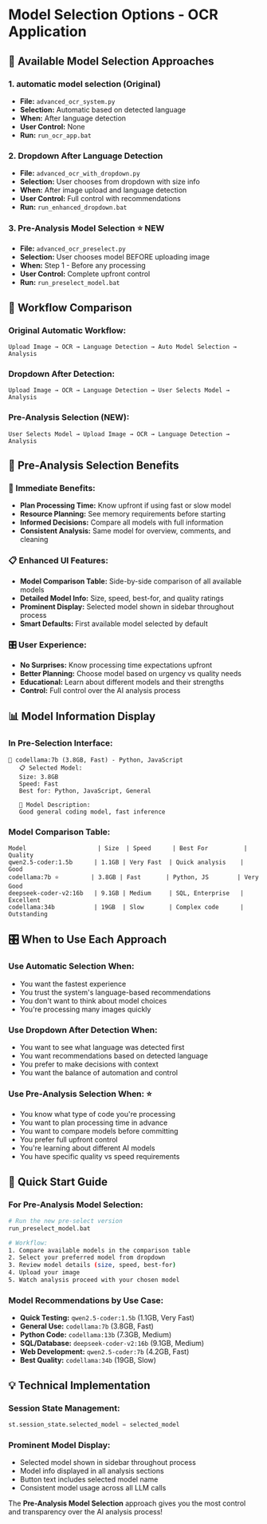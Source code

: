 # Model Selection Options - OCR Application

## 🎯 **Available Model Selection Approaches**

### 1. **automatic model selection** (Original)
- **File:** `advanced_ocr_system.py`
- **Selection:** Automatic based on detected language
- **When:** After language detection
- **User Control:** None
- **Run:** `run_ocr_app.bat`

### 2. **Dropdown After Language Detection** 
- **File:** `advanced_ocr_with_dropdown.py` 
- **Selection:** User chooses from dropdown with size info
- **When:** After image upload and language detection
- **User Control:** Full control with recommendations
- **Run:** `run_enhanced_dropdown.bat`

### 3. **Pre-Analysis Model Selection** ⭐ **NEW**
- **File:** `advanced_ocr_preselect.py`
- **Selection:** User chooses model BEFORE uploading image
- **When:** Step 1 - Before any processing
- **User Control:** Complete upfront control
- **Run:** `run_preselect_model.bat`

## 🔄 **Workflow Comparison**

### **Original Automatic Workflow:**
```
Upload Image → OCR → Language Detection → Auto Model Selection → Analysis
```

### **Dropdown After Detection:**
```
Upload Image → OCR → Language Detection → User Selects Model → Analysis
```

### **Pre-Analysis Selection (NEW):**
```
User Selects Model → Upload Image → OCR → Language Detection → Analysis
```

## 🎯 **Pre-Analysis Selection Benefits**

### **🚀 Immediate Benefits:**
- **Plan Processing Time:** Know upfront if using fast or slow model
- **Resource Planning:** See memory requirements before starting  
- **Informed Decisions:** Compare all models with full information
- **Consistent Analysis:** Same model for overview, comments, and cleaning

### **📋 Enhanced UI Features:**
- **Model Comparison Table:** Side-by-side comparison of all available models
- **Detailed Model Info:** Size, speed, best-for, and quality ratings
- **Prominent Display:** Selected model shown in sidebar throughout process
- **Smart Defaults:** First available model selected by default

### **🎛️ User Experience:**
- **No Surprises:** Know processing time expectations upfront
- **Better Planning:** Choose model based on urgency vs quality needs
- **Educational:** Learn about different models and their strengths
- **Control:** Full control over the AI analysis process

## 📊 **Model Information Display**

### **In Pre-Selection Interface:**
```
🤖 codellama:7b (3.8GB, Fast) - Python, JavaScript
   📋 Selected Model:
   Size: 3.8GB
   Speed: Fast  
   Best for: Python, JavaScript, General
   
   📖 Model Description:
   Good general coding model, fast inference
```

### **Model Comparison Table:**
```
Model                    | Size  | Speed      | Best For          | Quality
qwen2.5-coder:1.5b      | 1.1GB | Very Fast  | Quick analysis    | Good
codellama:7b ⭐         | 3.8GB | Fast       | Python, JS        | Very Good
deepseek-coder-v2:16b   | 9.1GB | Medium     | SQL, Enterprise   | Excellent
codellama:34b           | 19GB  | Slow       | Complex code      | Outstanding
```

## 🎛️ **When to Use Each Approach**

### **Use Automatic Selection When:**
- You want the fastest experience
- You trust the system's language-based recommendations
- You don't want to think about model choices
- You're processing many images quickly

### **Use Dropdown After Detection When:**
- You want to see what language was detected first
- You want recommendations based on detected language
- You prefer to make decisions with context
- You want the balance of automation and control

### **Use Pre-Analysis Selection When:** ⭐
- You know what type of code you're processing
- You want to plan processing time in advance
- You want to compare models before committing
- You prefer full upfront control
- You're learning about different AI models
- You have specific quality vs speed requirements

## 🚀 **Quick Start Guide**

### **For Pre-Analysis Model Selection:**
```bash
# Run the new pre-select version
run_preselect_model.bat

# Workflow:
1. Compare available models in the comparison table
2. Select your preferred model from dropdown
3. Review model details (size, speed, best-for)
4. Upload your image
5. Watch analysis proceed with your chosen model
```

### **Model Recommendations by Use Case:**
- **Quick Testing:** `qwen2.5-coder:1.5b` (1.1GB, Very Fast)
- **General Use:** `codellama:7b` (3.8GB, Fast)
- **Python Code:** `codellama:13b` (7.3GB, Medium)
- **SQL/Database:** `deepseek-coder-v2:16b` (9.1GB, Medium)
- **Web Development:** `qwen2.5-coder:7b` (4.2GB, Fast)
- **Best Quality:** `codellama:34b` (19GB, Slow)

## 💡 **Technical Implementation**

### **Session State Management:**
```python
st.session_state.selected_model = selected_model
```

### **Prominent Model Display:**
- Selected model shown in sidebar throughout process
- Model info displayed in all analysis sections
- Button text includes selected model name
- Consistent model usage across all LLM calls

The **Pre-Analysis Model Selection** approach gives you the most control and transparency over the AI analysis process!
